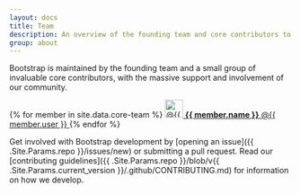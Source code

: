 ```yaml
---
layout: docs
title: Team
description: An overview of the founding team and core contributors to Bootstrap.
group: about
---
```


Bootstrap is maintained by the founding team and a small group of invaluable core contributors, with the massive support and involvement of our community.

<div class="list-group mb-3">
  {% for member in site.data.core-team %}
    <a class="list-group-item list-group-item-action d-flex align-items-center" href="https://github.com/{{ member.user }}">
      <img src="https://github.com/{{ member.user }}.png" alt="@{{ member.user }}" width="32" height="32" class="rounded mr-2">
      <span>
        <strong>{{ member.name }}</strong> @{{ member.user }}
      </span>
    </a>
  {% endfor %}
</div>

Get involved with Bootstrap development by [opening an issue]({{ .Site.Params.repo }}/issues/new) or submitting a pull request. Read our [contributing guidelines]({{ .Site.Params.repo }}/blob/v{{ .Site.Params.current_version }}/.github/CONTRIBUTING.md) for information on how we develop.

